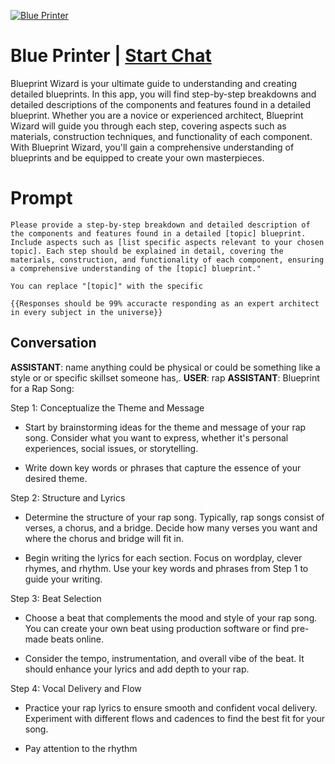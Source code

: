 
[![Blue Printer ](https://flow-prompt-covers.s3.us-west-1.amazonaws.com/icon/Minimalist/i5.png)](https://gptcall.net/chat.html?data=%7B%22contact%22%3A%7B%22id%22%3A%227kWQSXXUbCxJCUq_ckjSZ%22%2C%22flow%22%3Atrue%7D%7D)
# Blue Printer  | [Start Chat](https://gptcall.net/chat.html?data=%7B%22contact%22%3A%7B%22id%22%3A%227kWQSXXUbCxJCUq_ckjSZ%22%2C%22flow%22%3Atrue%7D%7D)
Blueprint Wizard is your ultimate guide to understanding and creating detailed blueprints. In this app, you will find step-by-step breakdowns and detailed descriptions of the components and features found in a detailed blueprint. Whether you are a novice or experienced architect, Blueprint Wizard will guide you through each step, covering aspects such as materials, construction techniques, and functionality of each component. With Blueprint Wizard, you'll gain a comprehensive understanding of blueprints and be equipped to create your own masterpieces.

# Prompt

```
Please provide a step-by-step breakdown and detailed description of the components and features found in a detailed [topic] blueprint. Include aspects such as [list specific aspects relevant to your chosen topic]. Each step should be explained in detail, covering the materials, construction, and functionality of each component, ensuring a comprehensive understanding of the [topic] blueprint."

You can replace "[topic]" with the specific

{{Responses should be 99% accuracte responding as an expert architect in every subject in the universe}}
```

## Conversation

**ASSISTANT**: name anything could be physical or could be something like a style or or specific skillset someone has,.
**USER**: rap
**ASSISTANT**: Blueprint for a Rap Song:



Step 1: Conceptualize the Theme and Message

- Start by brainstorming ideas for the theme and message of your rap song. Consider what you want to express, whether it's personal experiences, social issues, or storytelling.

- Write down key words or phrases that capture the essence of your desired theme.



Step 2: Structure and Lyrics

- Determine the structure of your rap song. Typically, rap songs consist of verses, a chorus, and a bridge. Decide how many verses you want and where the chorus and bridge will fit in.

- Begin writing the lyrics for each section. Focus on wordplay, clever rhymes, and rhythm. Use your key words and phrases from Step 1 to guide your writing.



Step 3: Beat Selection

- Choose a beat that complements the mood and style of your rap song. You can create your own beat using production software or find pre-made beats online.

- Consider the tempo, instrumentation, and overall vibe of the beat. It should enhance your lyrics and add depth to your rap.



Step 4: Vocal Delivery and Flow

- Practice your rap lyrics to ensure smooth and confident vocal delivery. Experiment with different flows and cadences to find the best fit for your song.

- Pay attention to the rhythm


